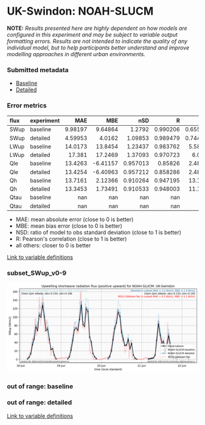 # UK-Swindon: NOAH-SLUCM

**NOTE:** *Results presented here are highly dependent on how models are configured in this experiment and may be subject to variable output formatting errors. Results are not intended to indicate the quality of any individual model, but to help participants better understand and improve modelling approaches in different urban environments.*

### Submitted metadata

- [Baseline](NOAH-SLUCM_UK-Swindon_baseline_attrs.md)
- [Detailed](NOAH-SLUCM_UK-Swindon_detailed_attrs.md)

### Error metrics

| flux   | experiment   |       MAE |       MBE |        nSD |          R |        5th |      95th |      RMSE |      cRMSE |      AMBE |       1-nSD |          1-R |   nSkewness |   nKurtosis |     Overlap |
|:-------|:-------------|----------:|----------:|-----------:|-----------:|-----------:|----------:|----------:|-----------:|----------:|------------:|-------------:|------------:|------------:|------------:|
| SWup   | baseline     |   9.98197 |   9.64864 |   1.2792   |   0.990206 |   0.655843 |  24.7037  |  13.6168  |   0.320954 |   9.64864 |   0.279201  |   0.00979448 |   0.11722   |   0.526984  |   0.123939  |
| SWup   | detailed     |   4.59953 |   4.0162  |   1.09853  |   0.989479 |   0.744724 |   7.73834 |   6.74878 |   0.181171 |   4.0162  |   0.0985322 |   0.0105205  |   0.120259  |   0.533499  |   0.0997142 |
| LWup   | baseline     |  14.0173  |  13.8454  |   1.23437  |   0.983762 |   5.58691  |  33.9607  |  17.4842  |   0.308247 |  13.8454  |   0.234369  |   0.0162378  |   0.502133  |   2.06466   |   0.12713   |
| LWup   | detailed     |  17.381   |  17.2469  |   1.37093  |   0.970723 |   6.0943   |  50.1814  |  23.64    |   0.466761 |  17.2469  |   0.370932  |   0.029277   |   0.987377  |   5.4367    |   0.132511  |
| Qle    | baseline     |  13.4263  |  -6.41157 |   0.957013 |   0.85826  |   2.48533  |   2.94582 |  22.0402  |   0.52263  |   6.41157 |   0.0429864 |   0.14174    |   0.241697  |   0.453484  |   0.204963  |
| Qle    | detailed     |  13.4254  |  -6.40963 |   0.957212 |   0.858286 |   2.48533  |   2.8946  |  22.0392  |   0.52262  |   6.40963 |   0.0427872 |   0.141714   |   0.242451  |   0.456849  |   0.204883  |
| Qh     | baseline     |  13.7161  |   2.12366 |   0.910264 |   0.947195 |  13.1909   |  10.6056  |  19.824   |   0.322779 |   2.12366 |   0.0897356 |   0.0528055  |   0.0704243 |   0.0658657 |   0.132463  |
| Qh     | detailed     |  13.3453  |   1.73491 |   0.910533 |   0.948003 |  11.1555   |  12.3993  |  19.645   |   0.320459 |   1.73491 |   0.0894667 |   0.0519969  |   0.032431  |   0.0170718 |   0.109772  |
| Qtau   | baseline     | nan       | nan       | nan        | nan        | nan        | nan       | nan       | nan        | nan       | nan         | nan          | nan         | nan         | nan         |
| Qtau   | detailed     | nan       | nan       | nan        | nan        | nan        | nan       | nan       | nan        | nan       | nan         | nan          | nan         | nan         | nan         |

 - MAE: mean absolute error (close to 0 is better)
 - MBE: mean bias error (close to 0 is better)
 - NSD: ratio of model to obs standard deviation (close to 1 is better)
 - R: Pearson's correlation (close to 1 is better)
 - all others: closer to 0 is better

[Link to variable definitions](../modelattrs/variable_definitions.md)

### <a name="subset_swup_v0-9"></a>subset_SWup_v0-9
[![NOAH-SLUCM_UK-Swindon_subset_SWup_v0-9.png](NOAH-SLUCM_UK-Swindon_subset_SWup_v0-9.png)](NOAH-SLUCM_UK-Swindon_subset_SWup_v0-9.png)

### out of range: baseline


### out of range: detailed



[Link to variable definitions](../modelattrs/variable_definitions.md)

